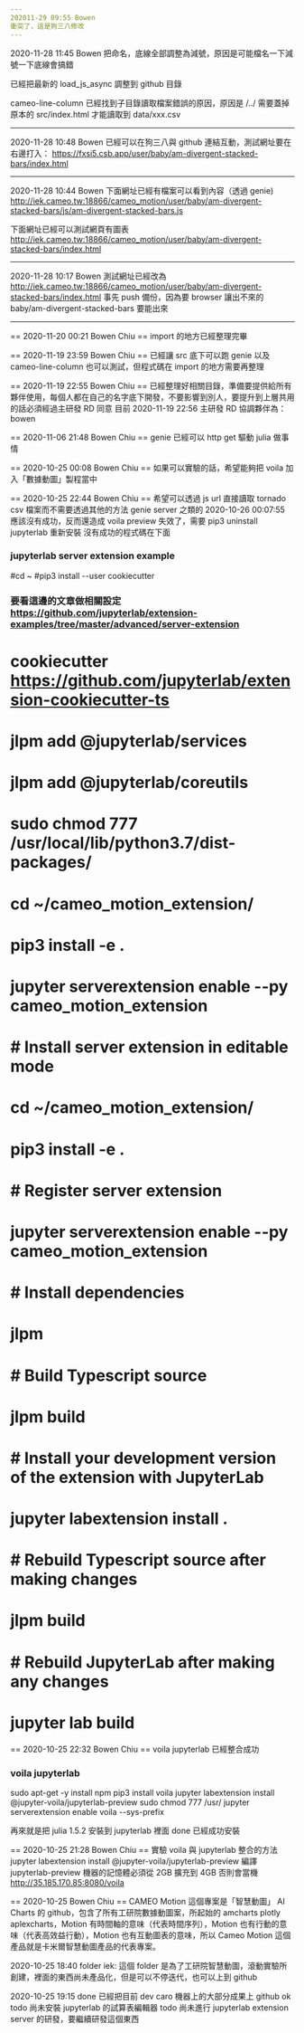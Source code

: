 ```yaml
---
202011-29 09:55 Bowen
衝突了，這是狗三八修改
---
```


2020-11-28 11:45 Bowen
把命名，底線全部調整為減號，原因是可能檔名一下減號一下底線會搞錯

已經把最新的 load_js_async 調整到 github 目錄

cameo-line-column
已經找到子目錄讀取檔案錯誤的原因，原因是 /../ 需要蓋掉原本的 src/index.html 才能讀取到 data/xxx.csv

---

2020-11-28 10:48 Bowen 已經可以在狗三八與 github 連結互動，測試網址要在右邊打入：
https://fxsi5.csb.app/user/baby/am-divergent-stacked-bars/index.html

---

2020-11-28 10:44 Bowen
下面網址已經有檔案可以看到內容（透過 genie)
http://iek.cameo.tw:18866/cameo_motion/user/baby/am-divergent-stacked-bars/js/am-divergent-stacked-bars.js

下面網址已經可以測試網頁有圖表
http://iek.cameo.tw:18866/cameo_motion/user/baby/am-divergent-stacked-bars/index.html

---

2020-11-28 10:17 Bowen
測試網址已經改為
http://iek.cameo.tw:18866/cameo_motion/user/baby/am-divergent-stacked-bars/index.html
事先 push 備份，因為要 browser 讓出不來的 baby/am-divergent-stacked-bars 要能出來

---

== 2020-11-20 00:21 Bowen Chiu ==
import 的地方已經整理完畢

== 2020-11-19 23:59 Bowen Chiu ==
已經讓 src 底下可以跑 genie 以及 cameo-line-column 也可以測試，但程式碼在 import 的地方需要再整理

== 2020-11-19 22:55 Bowen Chiu ==
已經整理好相關目錄，準備要提供給所有夥伴使用，每個人都在自己的名字底下開發，不要影響到別人，要提升到上層共用的話必須經過主研發 RD 同意
目前 2020-11-19 22:56 主研發 RD 協調夥伴為：bowen

== 2020-11-06 21:48 Bowen Chiu ==
genie 已經可以 http get 驅動 julia 做事情

== 2020-10-25 00:08 Bowen Chiu ==
如果可以實驗的話，希望能夠把 voila 加入「數據動圖」製程當中

== 2020-10-25 22:44 Bowen Chiu ==
希望可以透過 js url 直接讀取 tornado csv 檔案而不需要透過其他的方法 genie server 之類的
2020-10-26 00:07:55 應該沒有成功，反而還造成 voila preview 失效了，需要 pip3 uninstall jupyterlab 重新安裝
沒有成功的程式碼在下面

### jupyterlab server extension example

#cd ~
#pip3 install --user cookiecutter

### 要看這邊的文章做相關設定 https://github.com/jupyterlab/extension-examples/tree/master/advanced/server-extension

# cookiecutter https://github.com/jupyterlab/extension-cookiecutter-ts

# jlpm add @jupyterlab/services

# jlpm add @jupyterlab/coreutils

# sudo chmod 777 /usr/local/lib/python3.7/dist-packages/

# cd ~/cameo_motion_extension/

# pip3 install -e .

# jupyter serverextension enable --py cameo_motion_extension

# # Install server extension in editable mode

# cd ~/cameo_motion_extension/

# pip3 install -e .

# # Register server extension

# jupyter serverextension enable --py cameo_motion_extension

# # Install dependencies

# jlpm

# # Build Typescript source

# jlpm build

# # Install your development version of the extension with JupyterLab

# jupyter labextension install .

# # Rebuild Typescript source after making changes

# jlpm build

# # Rebuild JupyterLab after making any changes

# jupyter lab build

== 2020-10-25 22:32 Bowen Chiu ==
voila jupyterlab 已經整合成功

### voila jupyterlab

sudo apt-get -y install npm
pip3 install voila
jupyter labextension install @jupyter-voila/jupyterlab-preview
sudo chmod 777 /usr/
jupyter serverextension enable voila --sys-prefix

再來就是把 julia 1.5.2 安裝到 jupyterlab 裡面
done 已經成功安裝

== 2020-10-25 21:28 Bowen Chiu ==
實驗 voila 與 jupyterlab 整合的方法
jupyter labextension install @jupyter-voila/jupyterlab-preview
編譯 jupyterlab-preview 機器的記憶體必須從 2GB 擴充到 4GB 否則會當機
http://35.185.170.85:8080/voila

== 2020-10-25 Bowen Chiu ==
CAMEO Motion 這個專案是「智慧動圖」 AI Charts 的 github，包含了所有工研院數據動圖案，所起始的 amcharts plotly aplexcharts，Motion 有時間軸的意味（代表時間序列），Motion 也有行動的意味（代表高效益行動），Motion 也有互動圖表的意味，所以 Cameo Motion 這個產品就是卡米爾智慧動圖產品的代表專案。

2020-10-25 18:40 folder iek:
這個 folder 是為了工研院智慧動圖，滾動實驗所創建，裡面的東西尚未產品化，但是可以不停迭代，也可以上到 github

2020-10-25 19:15
done 已經把目前 dev caro 機器上的大部分成果上 github ok
todo 尚未安裝 jupyterlab 的試算表編輯器
todo 尚未進行 jupyterlab extension server 的研發，要繼續研發這個東西
